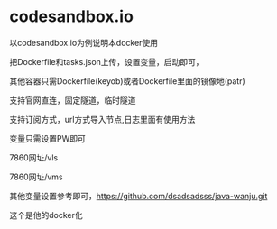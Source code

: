 # codesandbox.io

以codesandbox.io为例说明本docker使用

把Dockerfile和tasks.json上传，设置变量，启动即可，

其他容器只需Dockerfile(keyob)或者Dockerfile里面的镜像地(patr)

支持官网直连，固定隧道，临时隧道

支持订阅方式，url方式导入节点,日志里面有使用方法

变量只需设置PW即可

7860网址/vls 

7860网址/vms 

其他变量设置参考即可，https://github.com/dsadsadsss/java-wanju.git

这个是他的docker化
